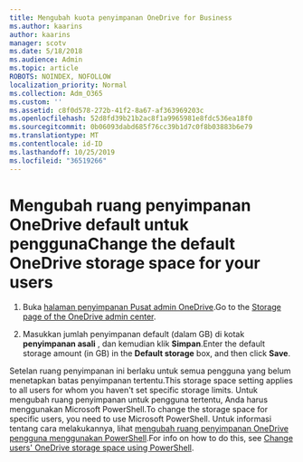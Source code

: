 ```yaml
---
title: Mengubah kuota penyimpanan OneDrive for Business
ms.author: kaarins
author: kaarins
manager: scotv
ms.date: 5/18/2018
ms.audience: Admin
ms.topic: article
ROBOTS: NOINDEX, NOFOLLOW
localization_priority: Normal
ms.collection: Adm_O365
ms.custom: ''
ms.assetid: c8f0d578-272b-41f2-8a67-af363969203c
ms.openlocfilehash: 52d8fd39b21b2ac8f1a9965981e8fdc536ea18f0
ms.sourcegitcommit: 0b06093dabd685f76cc39b1d7c0f8b03883b6e79
ms.translationtype: MT
ms.contentlocale: id-ID
ms.lasthandoff: 10/25/2019
ms.locfileid: "36519266"
---
```

# <a name="change-the-default-onedrive-storage-space-for-your-users"></a><span data-ttu-id="b8d4b-102">Mengubah ruang penyimpanan OneDrive default untuk pengguna</span><span class="sxs-lookup"><span data-stu-id="b8d4b-102">Change the default OneDrive storage space for your users</span></span>

1. <span data-ttu-id="b8d4b-103">Buka [halaman penyimpanan Pusat admin OneDrive](https://admin.onedrive.com/?v=StorageSettings).</span><span class="sxs-lookup"><span data-stu-id="b8d4b-103">Go to the [Storage page of the OneDrive admin center](https://admin.onedrive.com/?v=StorageSettings).</span></span>
    
2. <span data-ttu-id="b8d4b-104">Masukkan jumlah penyimpanan default (dalam GB) di kotak **penyimpanan asali** , dan kemudian klik **Simpan**.</span><span class="sxs-lookup"><span data-stu-id="b8d4b-104">Enter the default storage amount (in GB) in the **Default storage** box, and then click **Save**.</span></span>
    
<span data-ttu-id="b8d4b-105">Setelan ruang penyimpanan ini berlaku untuk semua pengguna yang belum menetapkan batas penyimpanan tertentu.</span><span class="sxs-lookup"><span data-stu-id="b8d4b-105">This storage space setting applies to all users for whom you haven't set specific storage limits.</span></span> <span data-ttu-id="b8d4b-106">Untuk mengubah ruang penyimpanan untuk pengguna tertentu, Anda harus menggunakan Microsoft PowerShell.</span><span class="sxs-lookup"><span data-stu-id="b8d4b-106">To change the storage space for specific users, you need to use Microsoft PowerShell.</span></span> <span data-ttu-id="b8d4b-107">Untuk informasi tentang cara melakukannya, lihat [mengubah ruang penyimpanan OneDrive pengguna menggunakan PowerShell](https://go.microsoft.com/fwlink/?linkid=866402).</span><span class="sxs-lookup"><span data-stu-id="b8d4b-107">For info on how to do this, see [Change users' OneDrive storage space using PowerShell](https://go.microsoft.com/fwlink/?linkid=866402).</span></span>
  

